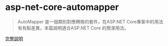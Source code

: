 # asp-net-core-automapper

>AutoMapper 是一個類別對應轉換的套件，在ASP.NET Core專案中的用法有有點差異，本篇說明適合ASP.NET Core 的簡潔用法。

[完整說明](https://raychiutw.github.io/2018/%E5%9C%A8-ASP-NET-Core-%E4%B8%AD%E4%BD%BF%E7%94%A8-AutoMapper/)
